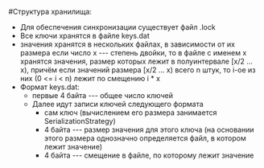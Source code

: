 #Структура хранилища:

* Для обеспечения синхронизации существует файл .lock
* Все ключи хранятся в файле keys.dat
* значения хранятся в нескольких файлах, в зависимости от их размера
    если число x --- степень двойки, то в файле с именем x хранятся значения, размер которых лежит в полуинтервале [x/2 ... x),
    причём если значений размера [x/2 ... x) всего n штук, то i-ое из них (0 <= i < n) лежит по смещению i * x
* Формат keys.dat:
    * первые 4 байта --- общее число ключей
    * Далее идут записи ключей следующего формата
        * сам ключ (вычислением его размера занимается SerializationStrategy)
        * 4 байта --- размер значения для этого ключа (на основании этого размера однозначно определяется файл, в котором лежит значение)
        * 4 байта --- смещение в файле, по которому лежит значение